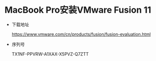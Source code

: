 # MacBook Pro安装VMware Fusion 11

- 下载地址

  https://www.vmware.com/cn/products/fusion/fusion-evaluation.html

- 序列号

  TX1NF-PPVRW-A1XAX-X5PVZ-Q7ZTT